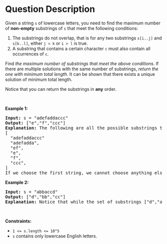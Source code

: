 # Question Description

<p>Given a string <code>s</code>&nbsp;of lowercase letters, you need to find the maximum number of <strong>non-empty</strong> substrings of&nbsp;<code>s</code>&nbsp;that meet the following conditions:</p>

<ol>
	<li>The substrings do not overlap, that is for any two substrings <code>s[i..j]</code> and <code>s[k..l]</code>, either <code>j &lt; k</code> or <code>i &gt; l</code>&nbsp;is true.</li>
	<li>A substring that contains a certain character&nbsp;<code>c</code>&nbsp;must also contain all occurrences of <code>c</code>.</li>
</ol>

<p>Find <em>the maximum number of substrings that meet the above conditions</em>. If there are multiple solutions with the same number of substrings, <em>return the one with minimum total length.&nbsp;</em>It can be shown that there exists a unique solution of minimum total length.</p>

<p>Notice that you can return the substrings in <strong>any</strong> order.</p>

<p>&nbsp;</p>
<p><strong>Example 1:</strong></p>

<pre>
<strong>Input:</strong> s = &quot;adefaddaccc&quot;
<strong>Output:</strong> [&quot;e&quot;,&quot;f&quot;,&quot;ccc&quot;]
<b>Explanation:</b>&nbsp;The following are all the possible substrings that meet the conditions:
[
&nbsp; &quot;adefaddaccc&quot;
&nbsp; &quot;adefadda&quot;,
&nbsp; &quot;ef&quot;,
&nbsp; &quot;e&quot;,
  &quot;f&quot;,
&nbsp; &quot;ccc&quot;,
]
If we choose the first string, we cannot choose anything else and we&#39;d get only 1. If we choose &quot;adefadda&quot;, we are left with &quot;ccc&quot; which is the only one that doesn&#39;t overlap, thus obtaining 2 substrings. Notice also, that it&#39;s not optimal to choose &quot;ef&quot; since it can be split into two. Therefore, the optimal way is to choose [&quot;e&quot;,&quot;f&quot;,&quot;ccc&quot;] which gives us 3 substrings. No other solution of the same number of substrings exist.
</pre>

<p><strong>Example 2:</strong></p>

<pre>
<strong>Input:</strong> s = &quot;abbaccd&quot;
<strong>Output:</strong> [&quot;d&quot;,&quot;bb&quot;,&quot;cc&quot;]
<b>Explanation: </b>Notice that while the set of substrings [&quot;d&quot;,&quot;abba&quot;,&quot;cc&quot;] also has length 3, it&#39;s considered incorrect since it has larger total length.
</pre>

<p>&nbsp;</p>
<p><strong>Constraints:</strong></p>

<ul>
	<li><code>1 &lt;= s.length &lt;= 10^5</code></li>
	<li><code>s</code>&nbsp;contains only lowercase English letters.</li>
</ul>

